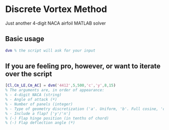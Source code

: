 # Discrete Vortex Method
Just another 4-digit NACA airfoil MATLAB solver

## Basic usage
```matlab
dvm % the script will ask for your input
```

## If you are feeling pro, however, or want to iterate over the script
```matlab
[Cl,Cm_LE,Cm_AC] = dvm('4412',5,500,'c','y',8,15) 
% The arguments are, in order of appearance:
% - 4-digit NACA (string)
% - Angle of attack (º)
% - Number of panels (integer)
% - Type of geometry discretization ('a'. Uniform, 'b'. Full cosine, 'c'. Optimal)
% - Include a flap? ['y'/'n']
% (-) Flap hinge position (in tenths of chord)
% (-) Flap deflection angle (º)
```
